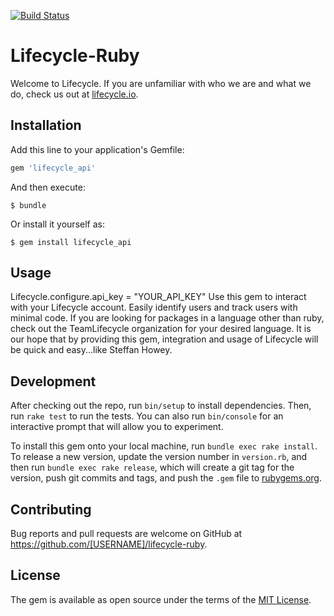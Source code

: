 [![Build Status](https://travis-ci.org/TeamLifecycle/lifecycle-ruby.svg?branch=master)](https://travis-ci.org/TeamLifecycle/lifecycle-ruby)
# Lifecycle-Ruby

Welcome to Lifecycle. If you are unfamiliar with who we are and what we do, check us out at [lifecycle.io](https://lifecycle.io).
## Installation

Add this line to your application's Gemfile:

```ruby
gem 'lifecycle_api'
```

And then execute:

    $ bundle

Or install it yourself as:

    $ gem install lifecycle_api

## Usage
Lifecycle.configure.api_key = "YOUR_API_KEY"
Use this gem to interact with your Lifecycle account. Easily identify users and track users with minimal code. If you are looking for packages in a language other than ruby, check out the TeamLifecycle organization for your desired language. It is our hope that by providing this gem, integration and usage of Lifecycle will be quick and easy...like Steffan Howey.

## Development

After checking out the repo, run `bin/setup` to install dependencies. Then, run `rake test` to run the tests. You can also run `bin/console` for an interactive prompt that will allow you to experiment.

To install this gem onto your local machine, run `bundle exec rake install`. To release a new version, update the version number in `version.rb`, and then run `bundle exec rake release`, which will create a git tag for the version, push git commits and tags, and push the `.gem` file to [rubygems.org](https://rubygems.org).

## Contributing

Bug reports and pull requests are welcome on GitHub at https://github.com/[USERNAME]/lifecycle-ruby.


## License

The gem is available as open source under the terms of the [MIT License](http://opensource.org/licenses/MIT).
